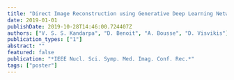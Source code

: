 ```yaml
---
title: "Direct Image Reconstruction using Generative Deep Learning Networks"
date: 2019-01-01
publishDate: 2019-10-28T14:46:00.724407Z
authors: ["V. S. S. Kandarpa", "D. Benoit", "A. Bousse", "D. Visvikis"]
publication_types: ["1"]
abstract: ""
featured: false
publication: "*IEEE Nucl. Sci. Symp. Med. Imag. Conf. Rec.*"
tags: ["poster"]
---
```


